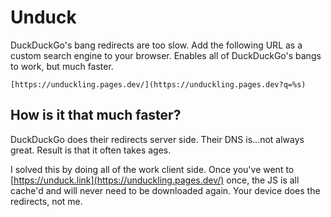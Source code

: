# Unduck

DuckDuckGo's bang redirects are too slow. Add the following URL as a custom search engine to your browser. Enables all of DuckDuckGo's bangs to work, but much faster.

```
[https://unduckling.pages.dev/](https://unduckling.pages.dev?q=%s)
```

## How is it that much faster?

DuckDuckGo does their redirects server side. Their DNS is...not always great. Result is that it often takes ages.

I solved this by doing all of the work client side. Once you've went to [https://unduck.link](https://unduckling.pages.dev/) once, the JS is all cache'd and will never need to be downloaded again. Your device does the redirects, not me.

